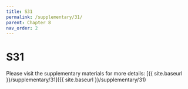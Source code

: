 ```yaml
---
title: S31
permalink: /supplementary/31/
parent: Chapter 8
nav_order: 2
---
```


# S31

Please visit the supplementary materials for more details: [{{ site.baseurl }}/supplementary/31]({{ site.baseurl }}/supplementary/31)
